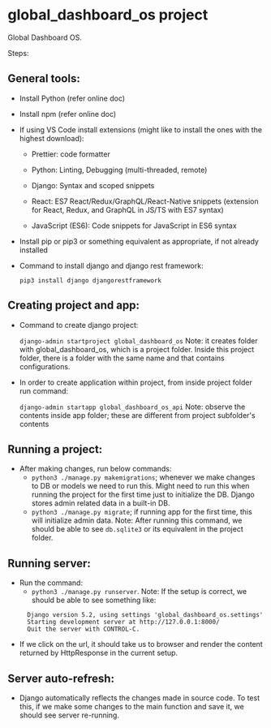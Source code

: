 # global_dashboard_os project
Global Dashboard OS.

Steps:




General tools:
-------------
* Install Python (refer online doc)
* Install npm (refer online doc)
* If using VS Code install extensions (might like to install the ones with the highest download):
  * Prettier: code formatter
  * Python: Linting, Debugging (multi-threaded, remote)
  * Django: Syntax and scoped snippets

  * React: ES7 React/Redux/GraphQL/React-Native snippets (extension for React, Redux, and GraphQL in JS/TS with ES7 syntax)
  * JavaScript (ES6): Code snippets for JavaScript in ES6 syntax
* Install pip or pip3 or something equivalent as appropriate, if not already installed

* Command to install django and django rest framework:

    `pip3 install django djangorestframework`

Creating project and app:
-------------------------
* Command to create django project:

    `django-admin startproject global_dashboard_os`
Note: it creates folder with global_dashboard_os, which is a project folder. Inside this project folder, there is a folder with the same name and that contains configurations.

* In order to create application within project, from inside project folder run command:

    `django-admin startapp global_dashboard_os_api`
Note: observe the contents inside app folder; these are different from project subfolder's contents


Running a project:
------------------

* After making changes, run below commands:
  * `python3 ./manage.py makemigrations`; whenever we make changes to DB or models we need to run this. Might need to run this when running the project for the first time just to initialize the DB. Django stores admin related data in a built-in DB. 
  *  `python3 ./manage.py migrate`; if running app for the first time, this will initialize admin data. Note: After running this command, we should be able to see `db.sqlite3` or its equivalent in the project folder.
  

Running server:
---------------
* Run the command:
  * `python3 ./manage.py runserver`. Note: If the setup is correct, we should be able to see something like:
  ```text
    Django version 5.2, using settings 'global_dashboard_os.settings'
    Starting development server at http://127.0.0.1:8000/ 
    Quit the server with CONTROL-C.
  ```
* If we click on the url, it should take us to browser and render the content returned by HttpResponse in the current setup.


Server auto-refresh:
--------------------
* Django automatically reflects the changes made in source code. To test this, if we make some changes to the main function and save it, we should see server re-running.  

